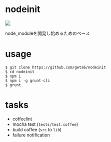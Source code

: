 # nodeinit

![](https://travis-ci.org/geta6/nodeinit.png?branch=master)

node_moduleを開発し始めるためのベース

# usage

    $ git clone https://github.com/geta6/nodeinit
    $ cd nodeinit
    $ npm i
    $ npm i -g grunt-cli
    $ grunt

# tasks

* coffeelint
* mocha test (`tests/test.coffee`)
* build coffee (`src` to `lib`)
* failure notification

